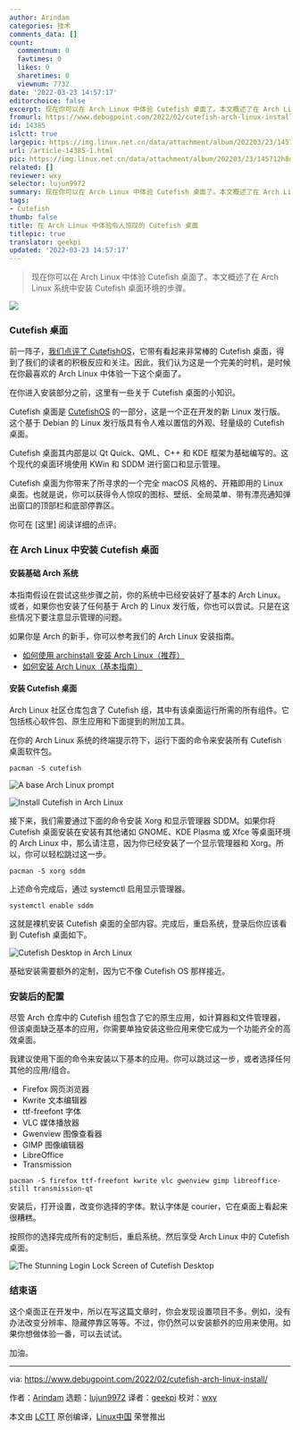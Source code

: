 ```yaml
---
author: Arindam
categories: 技术
comments_data: []
count:
  commentnum: 0
  favtimes: 0
  likes: 0
  sharetimes: 0
  viewnum: 7732
date: '2022-03-23 14:57:17'
editorchoice: false
excerpt: 现在你可以在 Arch Linux 中体验 Cutefish 桌面了。本文概述了在 Arch Linux 系统中安装 Cutefish 桌面环境的步骤。
fromurl: https://www.debugpoint.com/2022/02/cutefish-arch-linux-install/
id: 14385
islctt: true
largepic: https://img.linux.net.cn/data/attachment/album/202203/23/145712h8q77pe7j9q29hj2.jpg
url: /article-14385-1.html
pic: https://img.linux.net.cn/data/attachment/album/202203/23/145712h8q77pe7j9q29hj2.jpg.thumb.jpg
related: []
reviewer: wxy
selector: lujun9972
summary: 现在你可以在 Arch Linux 中体验 Cutefish 桌面了。本文概述了在 Arch Linux 系统中安装 Cutefish 桌面环境的步骤。
tags:
- Cutefish
thumb: false
title: 在 Arch Linux 中体验令人惊叹的 Cutefish 桌面
titlepic: true
translator: geekpi
updated: '2022-03-23 14:57:17'
---
```



> 
> 现在你可以在 Arch Linux 中体验 Cutefish 桌面了。本文概述了在 Arch Linux 系统中安装 Cutefish 桌面环境的步骤。
> 
> 
> 


![](/data/attachment/album/202203/23/145712h8q77pe7j9q29hj2.jpg)


### Cutefish 桌面


前一阵子，[我们点评了 CutefishOS](https://www.debugpoint.com/2021/11/cutefish-os-review-2021/)，它带有看起来非常棒的 Cutefish 桌面，得到了我们的读者的积极反应和关注。因此，我们认为这是一个完美的时机，是时候在你最喜欢的 Arch Linux 中体验一下这个桌面了。


在你进入安装部分之前，这里有一些关于 Cutefish 桌面的小知识。


Cutefish 桌面是 [CutefishOS](https://en.cutefishos.com/) 的一部分，这是一个正在开发的新 Linux 发行版。这个基于 Debian 的 Linux 发行版具有令人难以置信的外观、轻量级的 Cutefish 桌面。


Cutefish 桌面其内部是以 Qt Quick、QML、C++ 和 KDE 框架为基础编写的。这个现代的桌面环境使用 KWin 和 SDDM 进行窗口和显示管理。


Cutefish 桌面为你带来了所寻求的一个完全 macOS 风格的、开箱即用的 Linux 桌面。也就是说，你可以获得令人惊叹的图标、壁纸、全局菜单、带有漂亮通知弹出窗口的顶部栏和底部停靠区。


你可在 [这里] 阅读详细的点评。


### 在 Arch Linux 中安装 Cutefish 桌面


#### 安装基础 Arch 系统


本指南假设在尝试这些步骤之前，你的系统中已经安装好了基本的 Arch Linux。或者，如果你也安装了任何基于 Arch 的 Linux 发行版，你也可以尝试。只是在这些情况下要注意显示管理的问题。


如果你是 Arch 的新手，你可以参考我们的 Arch Linux 安装指南。


* [如何使用 archinstall 安装 Arch Linux（推荐）](https://www.debugpoint.com/2022/01/archinstall-guide/)
* [如何安装 Arch Linux（基本指南）](https://www.debugpoint.com/2020/11/install-arch-linux/)


#### 安装 Cutefish 桌面


Arch Linux 社区仓库包含了 Cutefish 组，其中有该桌面运行所需的所有组件。它包括核心软件包、原生应用和下面提到的附加工具。


在你的 Arch Linux 系统的终端提示符下，运行下面的命令来安装所有 Cutefish 桌面软件包。



```
pacman -S cutefish

```

![A base Arch Linux prompt](/data/attachment/album/202203/23/145717reorzlleww1or5rt.jpg)


![Install Cutefish in Arch Linux](/data/attachment/album/202203/23/145717pp55zspvpx5pdxks.jpg)


接下来，我们需要通过下面的命令安装 Xorg 和显示管理器 SDDM。如果你将 Cutefish 桌面安装在安装有其他诸如 GNOME、KDE Plasma 或 Xfce 等桌面环境的 Arch Linux 中，那么请注意，因为你已经安装了一个显示管理器和 Xorg。所以，你可以轻松跳过这一步。



```
pacman -S xorg sddm

```

上述命令完成后，通过 systemctl 启用显示管理器。



```
systemctl enable sddm

```

这就是裸机安装 Cutefish 桌面的全部内容。完成后，重启系统，登录后你应该看到 Cutefish 桌面如下。


![Cutefish Desktop in Arch Linux](/data/attachment/album/202203/23/145717muaulbigv6qo6eu8.jpg)


基础安装需要额外的定制，因为它不像 Cutefish OS 那样接近。


### 安装后的配置


尽管 Arch 仓库中的 Cutefish 组包含了它的原生应用，如计算器和文件管理器，但该桌面缺乏基本的应用，你需要单独安装这些应用来使它成为一个功能齐全的高效桌面。


我建议使用下面的命令来安装以下基本的应用。你可以跳过这一步，或者选择任何其他的应用/组合。


* Firefox 网页浏览器
* Kwrite 文本编辑器
* ttf-freefont 字体
* VLC 媒体播放器
* Gwenview 图像查看器
* GIMP 图像编辑器
* LibreOffice
* Transmission



```
pacman -S firefox ttf-freefont kwrite vlc gwenview gimp libreoffice-still transmission-qt

```

安装后，打开设置，改变你选择的字体。默认字体是 courier，它在桌面上看起来很糟糕。


按照你的选择完成所有的定制后，重启系统。然后享受 Arch Linux 中的 Cutefish 桌面。


![The Stunning Login Lock Screen of Cutefish Desktop](/data/attachment/album/202203/23/145717hpppvy9z545tv0kg.jpg)


### 结束语


这个桌面正在开发中，所以在写这篇文章时，你会发现设置项目不多。例如，没有办法改变分辨率、隐藏停靠区等等。不过，你仍然可以安装额外的应用来使用。如果你想做体验一番，可以去试试。


加油。




---


via: <https://www.debugpoint.com/2022/02/cutefish-arch-linux-install/>


作者：[Arindam](https://www.debugpoint.com/author/admin1/) 选题：[lujun9972](https://github.com/lujun9972) 译者：[geekpi](https://github.com/geekpi) 校对：[wxy](https://github.com/wxy)


本文由 [LCTT](https://github.com/LCTT/TranslateProject) 原创编译，[Linux中国](https://linux.cn/) 荣誉推出